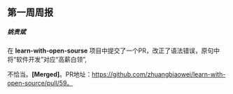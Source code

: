 ## 第一周周报

##### 姚贵斌

在 **learn-with-open-sourse** 项目中提交了一个PR，改正了语法错误，原句中将“软件开发”对应“高薪白领”,

不恰当。**[Merged]**。PR地址：https://github.com/zhuangbiaowei/learn-with-open-source/pull/59。